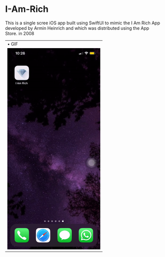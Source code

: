 # I-Am-Rich
This is a single scree iOS app built using SwiftUI to mimic the I Am Rich App developed by Armin Heinrich and which was distributed using the App Store. in 2008

<table>
 <tr>
    <td> • GIF </td>
  </tr> 
  <tr>
    <td> <img src="I_Am_Rich_GIF.gif" alt="1" width = 300></td>
  </td>
  </tr>
